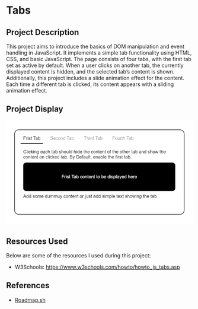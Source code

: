 # Tabs

## Project Description

This project aims to introduce the basics of DOM manipulation and event handling in JavaScript. It implements a simple tab functionality using HTML, CSS, and basic JavaScript. The page consists of four tabs, with the first tab set as active by default. When a user clicks on another tab, the currently displayed content is hidden, and the selected tab’s content is shown. Additionally, this project includes a slide animation effect for the content. Each time a different tab is clicked, its content appears with a sliding animation effect.

## Project Display

![image](/Frontend/10-Tabs/assets/Tabs.png)

## Resources Used

Below are some of the resources I used during this project:
- W3Schools: https://www.w3schools.com/howto/howto_js_tabs.asp

## References
- [Roadmap.sh](https://roadmap.sh/projects/simple-tabs)